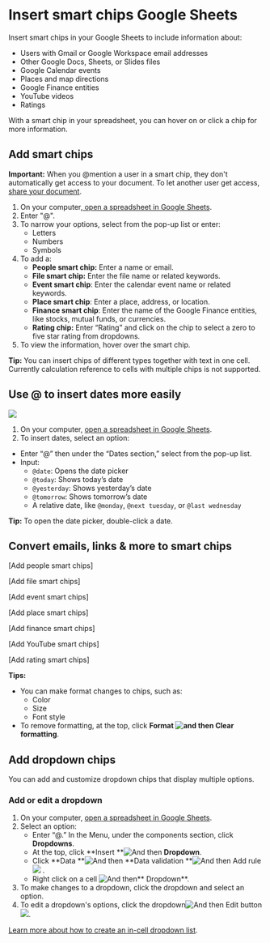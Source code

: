 # Insert smart chips Google Sheets

Insert smart chips in your Google Sheets to include information about:

* Users with Gmail or Google Workspace email addresses
* Other Google Docs, Sheets, or Slides files
* Google Calendar events
* Places and map directions
* Google Finance entities
* YouTube videos
* Ratings

With a smart chip in your spreadsheet, you can hover on or click a chip for more information.

## Add smart chips

**Important:** When you @mention a user in a smart chip, they don't automatically get access to your document. To let another user get access, [share your document](https://support.google.com/docs/answer/2494822).

1. On your computer,[ open a spreadsheet in Google Sheets](http://sheets.google.com/).
2. Enter "@".
3. To narrow your options, select from the pop-up list or enter:
   * Letters
   * Numbers
   * Symbols
4. To add a:
   * **People smart chip:** Enter a name or email.
   * **File smart chip:** Enter the file name or related keywords.
   * **Event smart chip**: Enter the calendar event name or related keywords.
   * **Place smart chip**: Enter a place, address, or location.
   * **Finance smart chip**: Enter the name of the Google Finance entities, like stocks, mutual funds, or currencies.
   * **Rating chip:** Enter “Rating” and click on the chip to select a zero to five star rating from dropdowns.
5. To view the information, hover over the smart chip.

**Tip:** You can insert chips of different types together with text in one cell. Currently calculation reference to cells with multiple chips is not supported.

## Use @ to insert dates more easily

![](https://storage.googleapis.com/support-kms-prod/o0hnGBaVOrRflvrtp65TzDGySDMebm65PUr3)

1. On your computer, [open a spreadsheet in Google Sheets](http://sheets.google.com/).
2. To insert dates, select an option:

* Enter “@” then under the “Dates section,” select from the pop-up list.
* Input:
  * `@date`: Opens the date picker
  * `@today`: Shows today’s date
  * `@yesterday`: Shows yesterday’s date
  * `@tomorrow`:  Shows tomorrow’s date
  * A relative date, like `@monday`, `@next tuesday`, or `@last wednesday`

**Tip:** To open the date picker, double-click a date.

## Convert emails, links & more to smart chips

[Add people smart chips]

[Add file smart chips]

[Add event smart chips]

[Add place smart chips]

[Add finance smart chips]

[Add YouTube smart chips]

[Add rating smart chips]

**Tips:**

* You can make format changes to chips, such as:
  * Color
  * Size
  * Font style
* To remove formatting, at the top, click **Format **![and then](https://lh3.googleusercontent.com/3_l97rr0GvhSP2XV5OoCkV2ZDTIisAOczrSdzNCBxhIKWrjXjHucxNwocghoUa39gw=w36-h36)** Clear formatting**.

## Add dropdown chips

You can add and customize dropdown chips that display multiple options.

### Add or edit a dropdown

1. On your computer, [open a spreadsheet in Google Sheets](http://sheets.google.com/).
2. Select an option:
   * Enter “@.” In the Menu, under the components section, click **Dropdowns**.
   * At the top, click **Insert **![And then](https://lh3.googleusercontent.com/uCpCSDnUzSyLZnGl-1nE4yz9axf8Y_hKREImyWd_iD6bIxs3eiSVCRLzSRZFUmCb9xw=w24) **Dropdown**.
   * Click **Data **![And then](https://lh3.googleusercontent.com/uCpCSDnUzSyLZnGl-1nE4yz9axf8Y_hKREImyWd_iD6bIxs3eiSVCRLzSRZFUmCb9xw=w24) **Data validation **![And then](https://lh3.googleusercontent.com/uCpCSDnUzSyLZnGl-1nE4yz9axf8Y_hKREImyWd_iD6bIxs3eiSVCRLzSRZFUmCb9xw=w24) Add rule ![](https://storage.googleapis.com/support-kms-prod/v2t6AeoMjLXpNfElQLXOgHndWIG4KVVP1DFU) .
   * Right click on a cell ![And then](https://lh3.googleusercontent.com/uCpCSDnUzSyLZnGl-1nE4yz9axf8Y_hKREImyWd_iD6bIxs3eiSVCRLzSRZFUmCb9xw=w24)** Dropdown**.
3. To make changes to a dropdown, click the dropdown and select an option.
4. To edit a dropdown's options, click the dropdown![And then](https://lh3.googleusercontent.com/uCpCSDnUzSyLZnGl-1nE4yz9axf8Y_hKREImyWd_iD6bIxs3eiSVCRLzSRZFUmCb9xw=w24) Edit button ![](https://storage.googleapis.com/support-kms-prod/Sdb16FcmyXPyT8d5uEImb7HxNpaoAb3bcvDt).

[Learn more about how to create an in-cell dropdown list](https://support.google.com/docs/answer/186103).
